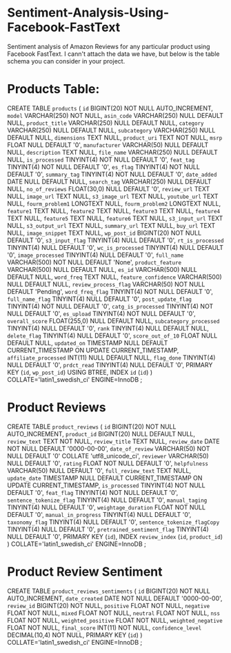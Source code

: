 # Sentiment-Analysis-Using-Facebook-FastText
Sentiment analysis of Amazon Reviews for any particular product using Facebook FastText. I cann't attach the data we have, but below is the table schema you can consider in your project.


# Products Table:
CREATE TABLE `products` (
	`id` BIGINT(20) NOT NULL AUTO_INCREMENT,
	`model` VARCHAR(250) NOT NULL,
	`asin_code` VARCHAR(250) NULL DEFAULT NULL,
	`product_title` VARCHAR(250) NULL DEFAULT NULL,
	`category` VARCHAR(250) NULL DEFAULT NULL,
	`subcategory` VARCHAR(250) NULL DEFAULT NULL,
	`dimensions` TEXT NULL,
	`product_uri` TEXT NOT NULL,
	`msrp` FLOAT NULL DEFAULT '0',
	`manufacturer` VARCHAR(50) NULL DEFAULT NULL,
	`description` TEXT NULL,
	`file_name` VARCHAR(250) NULL DEFAULT NULL,
	`is_processed` TINYINT(4) NOT NULL DEFAULT '0',
	`feat_tag` TINYINT(4) NOT NULL DEFAULT '0',
	`es_flag` TINYINT(4) NOT NULL DEFAULT '0',
	`summary_tag` TINYINT(4) NOT NULL DEFAULT '0',
	`date_added` DATE NULL DEFAULT NULL,
	`search_tag` VARCHAR(250) NULL DEFAULT NULL,
	`no_of_reviews` FLOAT(30,0) NULL DEFAULT '0',
	`review_url` TEXT NULL,
	`image_url` TEXT NULL,
	`s3_image_url` TEXT NULL,
	`youtube_url` TEXT NULL,
	`fourm_problem1` LONGTEXT NULL,
	`fourm_problem2` LONGTEXT NULL,
	`feature1` TEXT NULL,
	`feature2` TEXT NULL,
	`feature3` TEXT NULL,
	`feature4` TEXT NULL,
	`feature5` TEXT NULL,
	`feature6` TEXT NULL,
	`s3_input_url` TEXT NULL,
	`s3_output_url` TEXT NULL,
	`summary_url` TEXT NULL,
	`buy_url` TEXT NULL,
	`image_snippet` TEXT NULL,
	`wp_post_id` BIGINT(20) NOT NULL DEFAULT '0',
	`s3_input_flag` TINYINT(4) NULL DEFAULT '0',
	`rt_is_processed` TINYINT(4) NULL DEFAULT '0',
	`wc_is_processed` TINYINT(4) NULL DEFAULT '0',
	`image_processed` TINYINT(4) NULL DEFAULT '0',
	`full_name` VARCHAR(500) NOT NULL DEFAULT 'None',
	`product_feature` VARCHAR(500) NULL DEFAULT NULL,
	`es_id` VARCHAR(500) NULL DEFAULT NULL,
	`word_freq` TEXT NULL,
	`feature_confidence` VARCHAR(500) NULL DEFAULT NULL,
	`review_process_flag` VARCHAR(50) NOT NULL DEFAULT 'Pending',
	`word_freq_flag` TINYINT(4) NOT NULL DEFAULT '0',
	`full_name_flag` TINYINT(4) NULL DEFAULT '0',
	`post_update_flag` TINYINT(4) NOT NULL DEFAULT '0',
	`catg_is_processed` TINYINT(4) NOT NULL DEFAULT '0',
	`es_upload` TINYINT(4) NOT NULL DEFAULT '0',
	`overall_score` FLOAT(255,0) NULL DEFAULT NULL,
	`subcategory_processed` TINYINT(4) NULL DEFAULT '0',
	`rank` TINYINT(4) NULL DEFAULT NULL,
	`delete_flag` TINYINT(4) NULL DEFAULT '0',
	`score_out_of_10` FLOAT NULL DEFAULT NULL,
	`updated_on` TIMESTAMP NULL DEFAULT CURRENT_TIMESTAMP ON UPDATE CURRENT_TIMESTAMP,
	`affiliate_processed` INT(11) NULL DEFAULT NULL,
	`flag_done` TINYINT(4) NULL DEFAULT '0',
	`prdct_read` TINYINT(4) NULL DEFAULT '0',
	PRIMARY KEY (`id`, `wp_post_id`) USING BTREE,
	INDEX `id` (`id`)
)
COLLATE='latin1_swedish_ci'
ENGINE=InnoDB
;

# Product Reviews
CREATE TABLE `product_reviews` (
	`id` BIGINT(20) NOT NULL AUTO_INCREMENT,
	`product_id` BIGINT(20) NULL DEFAULT NULL,
	`review_text` TEXT NOT NULL,
	`review_title` TEXT NULL,
	`review_date` DATE NOT NULL DEFAULT '0000-00-00',
	`date_of_review` VARCHAR(50) NOT NULL DEFAULT '0' COLLATE 'utf8_unicode_ci',
	`reviewer` VARCHAR(50) NULL DEFAULT '0',
	`rating` FLOAT NOT NULL DEFAULT '0',
	`helpfulness` VARCHAR(50) NULL DEFAULT '0',
	`full_review_text` TEXT NULL,
	`update_date` TIMESTAMP NULL DEFAULT CURRENT_TIMESTAMP ON UPDATE CURRENT_TIMESTAMP,
	`is_processed` TINYINT(4) NOT NULL DEFAULT '0',
	`feat_flag` TINYINT(4) NOT NULL DEFAULT '0',
	`sentence_tokenize_flag` TINYINT(4) NULL DEFAULT '0',
	`manual_taging` TINYINT(4) NULL DEFAULT '0',
	`weightage_duration` FLOAT NOT NULL DEFAULT '0',
	`manual_in_progress` TINYINT(4) NULL DEFAULT '0',
	`taxonomy_flag` TINYINT(4) NULL DEFAULT '0',
	`sentence_tokenize_flagCopy` TINYINT(4) NULL DEFAULT '0',
	`pretrained_sentiment_flag` TINYINT(4) NULL DEFAULT '0',
	PRIMARY KEY (`id`),
	INDEX `review_index` (`id`, `product_id`)
)
COLLATE='latin1_swedish_ci'
ENGINE=InnoDB
;

# Product Review Sentiment
CREATE TABLE `product_reviews_sentiments` (
	`id` BIGINT(20) NOT NULL AUTO_INCREMENT,
	`date_created` DATE NOT NULL DEFAULT '0000-00-00',
	`review_id` BIGINT(20) NOT NULL,
	`positive` FLOAT NOT NULL,
	`negative` FLOAT NOT NULL,
	`mixed` FLOAT NOT NULL,
	`neutral` FLOAT NOT NULL,
	`nss` FLOAT NOT NULL,
	`weighted_positive` FLOAT NOT NULL,
	`weighted_negative` FLOAT NOT NULL,
	`final_score` INT(11) NOT NULL,
	`confidence_level` DECIMAL(10,4) NOT NULL,
	PRIMARY KEY (`id`)
)
COLLATE='latin1_swedish_ci'
ENGINE=InnoDB
;
